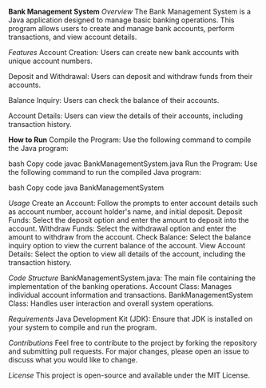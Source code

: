 **Bank Management System**
_Overview_
The Bank Management System is a Java application designed to manage basic banking operations. This program allows users to create and manage bank accounts, perform transactions, and view account details.

_Features_
Account Creation: Users can create new bank accounts with unique account numbers.

Deposit and Withdrawal: Users can deposit and withdraw funds from their accounts.

Balance Inquiry: Users can check the balance of their accounts.

Account Details: Users can view the details of their accounts, including transaction history.

**How to Run**
Compile the Program: Use the following command to compile the Java program:

bash
Copy code
javac BankManagementSystem.java
Run the Program: Use the following command to run the compiled Java program:

bash
Copy code
java BankManagementSystem

_Usage_
Create an Account: Follow the prompts to enter account details such as account number, account holder's name, and initial deposit.
Deposit Funds: Select the deposit option and enter the amount to deposit into the account.
Withdraw Funds: Select the withdrawal option and enter the amount to withdraw from the account.
Check Balance: Select the balance inquiry option to view the current balance of the account.
View Account Details: Select the option to view all details of the account, including the transaction history.

_Code Structure_
BankManagementSystem.java: The main file containing the implementation of the banking operations.
Account Class: Manages individual account information and transactions.
BankManagementSystem Class: Handles user interaction and overall system operations.

_Requirements_
Java Development Kit (JDK): Ensure that JDK is installed on your system to compile and run the program.

_Contributions_
Feel free to contribute to the project by forking the repository and submitting pull requests. For major changes, please open an issue to discuss what you would like to change.

_License_
This project is open-source and available under the MIT License.

